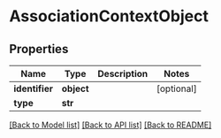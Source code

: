 # AssociationContextObject

## Properties
Name | Type | Description | Notes
------------ | ------------- | ------------- | -------------
**identifier** | **object** |  | [optional] 
**type** | **str** |  | 

[[Back to Model list]](../README.md#documentation-for-models) [[Back to API list]](../README.md#documentation-for-api-endpoints) [[Back to README]](../README.md)

